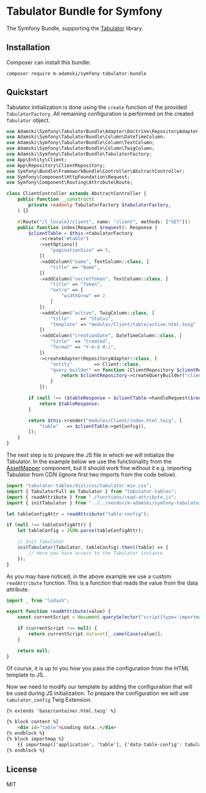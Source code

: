 # Tabulator Bundle for Symfony

The Symfony Bundle, supporting the [Tabulator](https://tabulator.info) library.

## Installation

Composer can install this bundle:

```shell
composer require m-adamski/symfony-tabulator-bundle
```

## Quickstart

Tabulator initialization is done using the ``create`` function of the provided ``TabulatorFactory``.
All remaining configuration is performed on the created ``Tabulator`` object.

```php
use Adamski\Symfony\TabulatorBundle\Adapter\Doctrine\RepositoryAdapter;
use Adamski\Symfony\TabulatorBundle\Column\DateTimeColumn;
use Adamski\Symfony\TabulatorBundle\Column\TextColumn;
use Adamski\Symfony\TabulatorBundle\Column\TwigColumn;
use Adamski\Symfony\TabulatorBundle\TabulatorFactory;
use App\Entity\Client;
use App\Repository\ClientRepository;
use Symfony\Bundle\FrameworkBundle\Controller\AbstractController;
use Symfony\Component\HttpFoundation\Request;
use Symfony\Component\Routing\Attribute\Route;

class ClientController extends AbstractController {
    public function __construct(
        private readonly TabulatorFactory $tabulatorFactory,
    ) {}

    #[Route("/{_locale}/client", name: "client", methods: ["GET"])]
    public function index(Request $request): Response {
        $clientTable = $this->tabulatorFactory
            ->create("#table")
            ->setOptions([
                "paginationSize" => 5,
            ])
            ->addColumn("name", TextColumn::class, [
                "title" => "Name",
            ])
            ->addColumn("secretToken", TextColumn::class, [
                "title" => "Token",
                "extra" => [
                    "widthGrow" => 2
                ]
            ])
            ->addColumn("active", TwigColumn::class, [
                "title"    => "Status",
                "template" => "modules/Client/table/active.html.twig"
            ])
            ->addColumn("creationDate", DateTimeColumn::class, [
                "title"  => "Created",
                "format" => "Y-m-d H:i",
            ])
            ->createAdapter(RepositoryAdapter::class, [
                "entity"        => Client::class,
                "query_builder" => function (ClientRepository $clientRepository) {
                    return $clientRepository->createQueryBuilder("client");
                }
            ]);

        if (null !== ($tableResponse = $clientTable->handleRequest($request))) {
            return $tableResponse;
        }

        return $this->render("modules/Client/index.html.twig", [
            "table"   => $clientTable->getConfig(),
        ]);
    }
}
```

The next step is to prepare the JS file in which we will initialize the Tabulator.
In the example below we use the functionality from
the [AssetMapper](https://symfony.com/doc/current/frontend/asset_mapper.html) component, but it should work fine without
it e.g. importing Tabulator from CDN (ignore first two imports from the code below).

```javascript
import "tabulator-tables/dist/css/tabulator.min.css";
import { TabulatorFull as Tabulator } from "tabulator-tables";
import { readAttribute } from "./functions/read-attribute.js";
import { initTabulator } from "../../vendor/m-adamski/symfony-tabulator-bundle/src/Resources/public/js/tabulator.js";

let tableConfigAttr = readAttribute("table-config");

if (null !== tableConfigAttr) {
    let tableConfig = JSON.parse(tableConfigAttr);

    // Init Tabulator
    initTabulator(Tabulator, tableConfig).then((table) => {
        // Here you have access to the Tabulator instance
    });
}
```

As you may have noticed, in the above example we use a custom ``readAttribute`` function.
This is a function that reads the value from the data attribute.

```javascript
import _ from "lodash";

export function readAttribute(value) {
    const currentScript = document.querySelector("script[type='importmap']");

    if (currentScript !== null) {
        return currentScript.dataset[_.camelCase(value)];
    }

    return null;
}
```

Of course, it is up to you how you pass the configuration from the HTML template to JS.

Now we need to modify our template by adding the configuration that will be used during JS initialization.
To prepare the configuration we will use ``tabulator_config`` Twig Extension.

```html
{% extends 'base/container.html.twig' %}

{% block content %}
    <div id="table">Loading data..</div>
{% endblock %}
{% block importmap %}
    {{ importmap(['application', 'table'], {'data-table-config': tabulator_config(table)}) }}
{% endblock %}
```

## License

MIT
